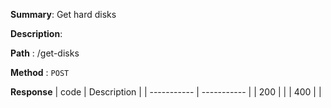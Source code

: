 **Summary**: Get hard disks

**Description**:

**Path** : /get-disks

**Method** : `POST`

**Response**
| code      | Description |
| ----------- | ----------- |
|  200   |       |
|  400   |       |

